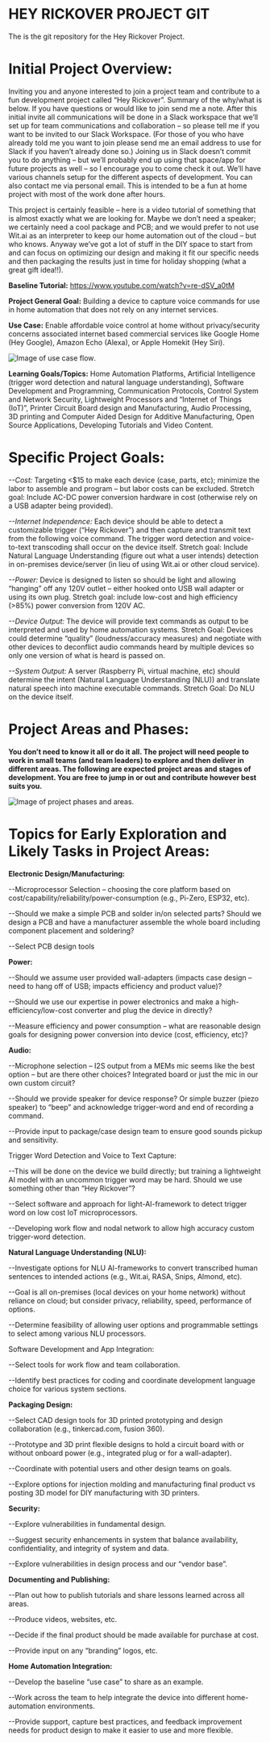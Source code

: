 # HEY RICKOVER PROJECT GIT

The is the git repository for the Hey Rickover Project.

# Initial Project Overview:

Inviting you and anyone interested to join a project team and contribute to a fun development project called “Hey Rickover”.  Summary of the why/what is below. If you have questions or would like to join send me a note.  After this initial invite all communications will be done in a Slack workspace that we’ll set up for team communications and collaboration – so please tell me if you want to be invited to our Slack Workspace. (For those of you who have already told me you want to join please send me an email address to use for Slack if you haven’t already done so.) Joining us in Slack doesn’t commit you to do anything – but we’ll probably end up using that space/app for future projects as well – so I encourage you to come check it out.  We’ll have various channels setup for the different aspects of development. You can also contact me via personal email.  This is intended to be a fun at home project with most of the work done after hours.

This project is certainly feasible – here is a video tutorial of something that is almost exactly what we are looking for.  Maybe we don’t need a speaker; we certainly need a cool package and PCB; and we would prefer to not use Wit.ai as an interpreter to keep our home automation out of the cloud – but who knows.  Anyway we’ve got a lot of stuff in the DIY space to start from and can focus on optimizing our design and making it fit our specific needs and then packaging the results just in time for holiday shopping (what a great gift idea!!).   

**Baseline Tutorial:** https://www.youtube.com/watch?v=re-dSV_a0tM

**Project General Goal:**  Building a device to capture voice commands for use in home automation that does not rely on any internet services.

**Use Case:** Enable affordable voice control at home without privacy/security concerns associated internet based commercial services like Google Home (Hey Google), Amazon Echo (Alexa), or Apple Homekit (Hey Siri).

![Image of use case flow](cartoon-flow.png "Image of use case flow").

**Learning Goals/Topics:** Home Automation Platforms, Artificial Intelligence (trigger word detection and natural language understanding), Software Development and Programming, Communication Protocols, Control System and Network Security, Lightweight Processors and “Internet of Things (IoT)”, Printer Circuit Board design and Manufacturing, Audio Processing, 3D printing and Computer Aided Design for Additive Manufacturing, Open Source Applications, Developing Tutorials and Video Content.

# Specific Project Goals:

*--Cost:* Targeting <$15 to make each device (case, parts, etc); minimize the labor to assemble and program – but labor costs can be excluded.  Stretch goal: Include AC-DC power conversion hardware in cost (otherwise rely on a USB adapter being provided).

*--Internet Independence:*  Each device should be able to detect a customizable trigger (“Hey Rickover”) and then capture and transmit text from the following voice command.  The trigger word detection and voice-to-text transcoding shall occur on the device itself. Stretch goal: Include Natural Language Understanding (figure out what a user intends) detection in on-premises device/server (in lieu of using Wit.ai or other cloud service).

*--Power:* Device is designed to listen so should be light and allowing “hanging” off any 120V outlet – either hooked onto USB wall adapter or using its own plug.  Stretch goal: include low-cost and high efficiency (>85%) power conversion from 120V AC.

*--Device Output:* The device will provide text commands as output to be interpreted and used by home automation systems.  Stretch Goal: Devices could determine “quality” (loudness/accuracy measures) and negotiate with other devices to deconflict audio commands heard by multiple devices so only one version of what is heard is passed on.

*--System Output:* A server (Raspberry Pi, virtual machine, etc) should determine the intent (Natural Language Understanding (NLU)) and translate natural speech into machine executable commands. Stretch Goal:  Do NLU on the device itself.

# Project Areas and Phases:
**You don’t need to know it all or do it all.  The project will need people to work in small teams (and team leaders) to explore and then deliver in different areas.  The following are expected project areas and stages of development.  You are free to jump in or out and contribute however best suits you.**

![Image of project phases and areas](project-areas.png "Image of project phases and areas").

# Topics for Early Exploration and Likely Tasks in Project Areas:

**Electronic Design/Manufacturing:** 

--Microprocessor Selection – choosing the core platform based on cost/capability/reliability/power-consumption (e.g., Pi-Zero, ESP32, etc).

--Should we make a simple PCB and solder in/on selected parts?  Should we design a PCB and have a manufacturer assemble the whole board including component placement and soldering?

--Select PCB design tools

**Power:**

--Should we assume user provided wall-adapters (impacts case design – need to hang off of USB; impacts efficiency and product value)?

--Should we use our expertise in power electronics and make a high-efficiency/low-cost converter and plug the device in directly?

--Measure efficiency and power consumption – what are reasonable design goals for designing power conversion into device (cost, efficiency, etc)?

**Audio:**

--Microphone selection – I2S output from a MEMs mic seems like the best option – but are there other choices? Integrated board or just the mic in our own custom circuit?

--Should we provide speaker for device response?  Or simple buzzer (piezo speaker) to “beep” and acknowledge trigger-word and end of recording a command.

--Provide input to package/case design team to ensure good sounds pickup and sensitivity.

Trigger Word Detection and Voice to Text Capture:

--This will be done on the device we build directly; but training a lightweight AI model with an uncommon trigger word may be hard.  Should we use something other than “Hey Rickover”?

--Select software and approach for light-AI-framework to detect trigger word on low cost IoT microprocessors.

--Developing work flow and nodal network to allow high accuracy custom trigger-word detection.

**Natural Language Understanding (NLU):**

--Investigate options for NLU AI-frameworks to convert transcribed human sentences to intended actions (e.g., Wit.ai, RASA, Snips, Almond, etc).

--Goal is all on-premises (local devices on your home network) without reliance on cloud; but consider privacy, reliability, speed, performance of options.

--Determine feasibility of allowing user options and programmable settings to select among various NLU processors.

Software Development and App Integration:

--Select tools for work flow and team collaboration.

--Identify best practices for coding and coordinate development language choice for various system sections.

**Packaging Design:**

--Select CAD design tools for 3D printed prototyping and design collaboration (e.g., tinkercad.com, fusion 360).

--Prototype and 3D print flexible designs to hold a circuit board with or without onboard power (e.g., integrated plug or for a wall-adapter).

--Coordinate with potential users and other design teams on goals.

--Explore options for injection molding and manufacturing final product vs posting 3D model for DIY manufacturing with 3D printers.

**Security:**

--Explore vulnerabilities in fundamental design.

--Suggest security enhancements in system that balance availability, confidentiality, and integrity of system and data.

--Explore vulnerabilities in design process and our “vendor base”.

**Documenting and Publishing:**

--Plan out how to publish tutorials and share lessons learned across all areas.

--Produce videos, websites, etc.

--Decide if the final product should be made available for purchase at cost.

--Provide input on any “branding” logos, etc.

**Home Automation Integration:**

--Develop the baseline “use case” to share as an example.

--Work across the team to help integrate the device into different home-automation environments.

--Provide support, capture best practices, and feedback improvement needs for product design to make it easier to use and more flexible.